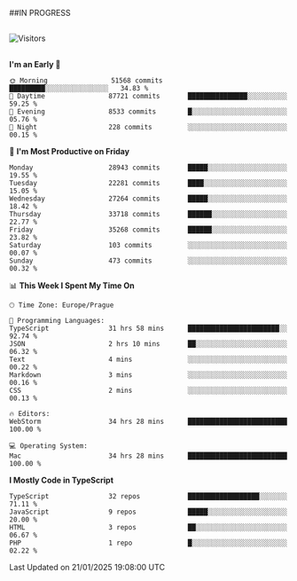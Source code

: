 ##IN PROGRESS
##
![Visitors](https://komarev.com/ghpvc/?username=petrbui&style=for-the-badge&label=Visitors+👀)



##
<!--
[![My GitHub stats](https://github-readme-stats.vercel.app/api?username=petrbui&theme=github_dark)](https://github.com/anuraghazra/github-readme-stats)

[![My wakatime stats](https://github-readme-stats.vercel.app/api/wakatime?username=petrbui&theme=github_dark)](https://github.com/anuraghazra/github-readme-stats)
-->
<!--START_SECTION:waka-->
**I'm an Early 🐤** 

```text
🌞 Morning                51568 commits       █████████░░░░░░░░░░░░░░░░   34.83 % 
🌆 Daytime                87721 commits       ███████████████░░░░░░░░░░   59.25 % 
🌃 Evening                8533 commits        █░░░░░░░░░░░░░░░░░░░░░░░░   05.76 % 
🌙 Night                  228 commits         ░░░░░░░░░░░░░░░░░░░░░░░░░   00.15 % 
```
📅 **I'm Most Productive on Friday** 

```text
Monday                   28943 commits       █████░░░░░░░░░░░░░░░░░░░░   19.55 % 
Tuesday                  22281 commits       ████░░░░░░░░░░░░░░░░░░░░░   15.05 % 
Wednesday                27264 commits       █████░░░░░░░░░░░░░░░░░░░░   18.42 % 
Thursday                 33718 commits       ██████░░░░░░░░░░░░░░░░░░░   22.77 % 
Friday                   35268 commits       ██████░░░░░░░░░░░░░░░░░░░   23.82 % 
Saturday                 103 commits         ░░░░░░░░░░░░░░░░░░░░░░░░░   00.07 % 
Sunday                   473 commits         ░░░░░░░░░░░░░░░░░░░░░░░░░   00.32 % 
```


📊 **This Week I Spent My Time On** 

```text
🕑︎ Time Zone: Europe/Prague

💬 Programming Languages: 
TypeScript               31 hrs 58 mins      ███████████████████████░░   92.74 % 
JSON                     2 hrs 10 mins       ██░░░░░░░░░░░░░░░░░░░░░░░   06.32 % 
Text                     4 mins              ░░░░░░░░░░░░░░░░░░░░░░░░░   00.22 % 
Markdown                 3 mins              ░░░░░░░░░░░░░░░░░░░░░░░░░   00.16 % 
CSS                      2 mins              ░░░░░░░░░░░░░░░░░░░░░░░░░   00.13 % 

🔥 Editors: 
WebStorm                 34 hrs 28 mins      █████████████████████████   100.00 % 

💻 Operating System: 
Mac                      34 hrs 28 mins      █████████████████████████   100.00 % 
```

**I Mostly Code in TypeScript** 

```text
TypeScript               32 repos            ██████████████████░░░░░░░   71.11 % 
JavaScript               9 repos             █████░░░░░░░░░░░░░░░░░░░░   20.00 % 
HTML                     3 repos             ██░░░░░░░░░░░░░░░░░░░░░░░   06.67 % 
PHP                      1 repo              █░░░░░░░░░░░░░░░░░░░░░░░░   02.22 % 
```




 Last Updated on 21/01/2025 19:08:00 UTC
<!--END_SECTION:waka-->

